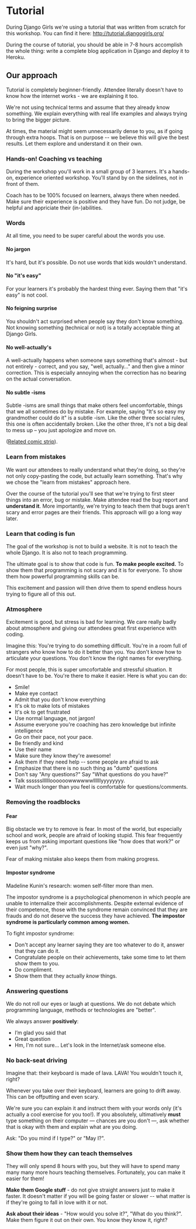 # Tutorial

During Django Girls we're using a tutorial that was written from scratch for this workshop. You can find it here: http://tutorial.djangogirls.org/

During the course of tutorial, you should be able in 7-8 hours accomplish the whole thing: write a complete blog application in Django and deploy it to Heroku.

## Our approach

Tutorial is completely beginner-friendly. Attendee literally doesn't have to know how the internet works - we are explaining it too.

We're not using technical terms and assume that they already know something. We explain everything with real life examples and always trying to bring the bigger picture.

At times, the material might seem unnecessarily dense to you, as if going through extra hoops. That is on purpose -- we believe this will give the best results. Let them explore and understand it on their own.

### Hands-on! Coaching vs teaching

During the workshop you'll work in a small group of 3 learners. It's a hands-on, experience oriented workshop. You'll stand by on the sidelines, not in front of them.

Coach has to be 100% focused on learners, always there when needed. Make sure their experience is positive and they have fun. Do not judge, be helpful and appriciate their (in-)abilities.

### Words

At all time, you need to be super careful about the words you use.

#### No jargon

It's hard, but it's possible. Do not use words that kids wouldn't understand.

#### No "it's easy"

For your learners it's probably the hardest thing ever. Saying them that "it's easy" is not cool.

#### No feigning surprise

You shouldn't act surprised when people say they don't know something. Not knowing something (technical or not) is a totally acceptable thing at Django Girls.

#### No well-actually's

A well-actually happens when someone says something that's almost - but not entirely - correct, and you say, "well, actually…" and then give a minor correction. This is especially annoying when the correction has no bearing on the actual conversation.

#### No subtle -isms

Subtle -isms are small things that make others feel uncomfortable, things that we all sometimes do by mistake. For example, saying "It's so easy my grandmother could do it" is a subtle -ism. Like the other three social rules, this one is often accidentally broken. Like the other three, it's not a big deal to mess up – you just apologize and move on.

([Related comic strip](http://dilbert.com/strips/comic/2014-08-05/)).

### Learn from mistakes

We want our attendees to really understand what they're doing, so they're not only copy-pasting the code, but actually learn something. That's why we chose the "learn from mistakes" approach here.

Over the course of the tutorial you'll see that we're trying to first steer things into an error, bug or mistake. Make attendee read the bug report and __understand it__. More importantly, we're trying to teach them that bugs aren't scary and error pages are their friends. This approach will go a long way later.

### Learn that coding is fun

The goal of the workshop is not to build a website. It is not to teach the whole Django. It is also not to teach programming.

The ultimate goal is to show that code is fun. __To make people excited.__ To show them that programming is not scary and it is for everyone. To show them how powerful programming skills can be.

This excitement and passion will then drive them to spend endless hours trying to figure all of this out.

### Atmosphere

Excitement is good, but stress is bad for learning. We care really badly about atmosphere and giving our attendees great first experience with coding.

Imagine this: You're trying to do something difficult. You're in a room full of strangers who know how to do it better than you. You don't know how to articulate your questions. You don't know the right names for everything.

For most people, this is super umcofortable and stressful situation. It doesn't have to be. You're there to make it easier. Here is what you can do:

- Smile!
- Make eye contact
- Admit that you don't know everything
- It's ok to make lots of mistakes
- It's ok to get frustrated
- Use normal language, not jargon!
- Assume everyone you're coaching has zero knowledge but infinite intelligence
- Go on their pace, not your pace.
- Be friendly and kind
- Use their name
- Make sure they know they're awesome!
- Ask them if they need help -- some people are afraid to ask
- Emphasize that there is no such thing as "dumb" questions
- Don't say "Any questions?" Say "What questions do you have?"
- Talk sssssslllllloooooowwwwwwllllllyyyyyyyy.
- Wait much longer than you feel is comfortable for questions/comments.

### Removing the roadblocks

#### Fear

Big obstacle we try to remove is fear. In most of the world, but especially school and work, people are afraid of looking stupid. This fear frequently keeps us from asking important questions like "how does that work?" or even just "why?".

Fear of making mistake also keeps them from making progress.

#### Impostor syndrome

Madeline Kunin's research: women self-filter more than men.

The impostor syndrome is a psychological phenomenon in which people are unable to internalize their accomplishments. Despite external evidence of their competence, those with the syndrome remain convinced that they are frauds and do not deserve the success they have achieved. __The impostor syndrome is particularly common among women.__

To fight impostor syndrome:
- Don't accept any learner saying they are too whatever to do it, answer that they can do it.
- Congratulate people on their achievements, take some time to let them show them to you.
- Do compliment.
- Show them that they actually *know* things.

### Answering questions

We do not roll our eyes or laugh at questions. We do not debate which programming language, methods or technologies are "better".

We always answer __positively__:
- I’m glad you said that
- Great question
- Hm, I'm not sure... Let's look in the Internet/ask someone else.

### No back-seat driving

Imagine that: their keyboard is made of lava. LAVA! You wouldn't touch it, right?

Whenever you take over their keyboard, learners are going to drift away. This can be offputting and even scary.

We're sure you can explain it and instruct them with your words only (it's actually a cool exercise for you too!). If you absolutely, ultimatively **must** type something on their computer — chances are you don't —, ask whether that is okay with them and explain what are you doing.

Ask: "Do you mind if I type?" or "May I?".

### Show them how they can teach themselves

They will only spend 8 hours with you, but they will have to spend many many many more hours teaching themselves. Fortunately, you can make it easier for them!

__Make them Google stuff__ - do not give straight answers just to make it faster. It doesn't matter if you will be going faster or slower -- what matter is if they're going to fall in love with it or not.

__Ask about their ideas__ - "How would you solve it?", "What do you think?". Make them figure it out on their own. You know they know it, right?

